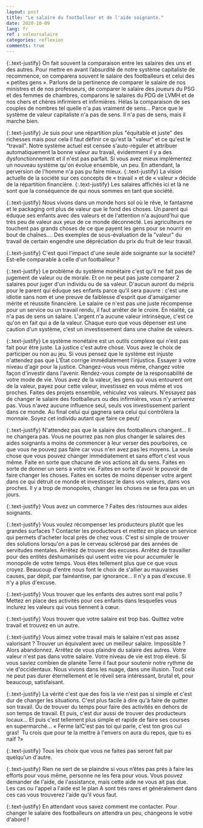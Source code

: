 ```yaml
---
layout: post
title: "Le salaire du footballeur et de l'aide soignante."
date: 2020-10-09
lang: fr
ref : valeursalaire
categories: reflexion
comments: true
---
```


{:.text-justify}
On fait souvent la comparaison entre les salaires des uns et des autres. Pour mettre en avant l’absurdité de notre système capitaliste de recommence, on comparera souvent le salaire des footballeurs et celui des « petites gens ». Parlons de la pertinence de comparer le salaire de nos ministres et de nos professeurs, de comparer le salaire des joueurs du PSG et des femmes de chambres, comparons le salaires du PDG de LVMH et de nos chers et chères infirmiers et infirmières. Hélas la comparaison de ses couples de nombres tel quelle n'a pas vraiment de sens... Parce que le système de valeur capitaliste n'a pas de sens. Il n'a pas de sens, mais il marche bien.

{:.text-justify}
Je suis pour une répartition plus "équitable et juste" des richesses mais pour cela il faut définir ce qu'est la "valeur" et ce qu'est le "travail". Notre système actuel est censée s'auto-réguler et attribuer automatiquement la bonne valeur au travail, évidemment il y a des dysfonctionnement et il n'est pas parfait. Si vous avez mieux implémentez un nouveau système qu'on évolue ensemble, un peu. En attendant, la perversion de l'homme n'a pas pu faire mieux.
{:.text-justify}
La vision actuelle de la société sur ces concepts de « travail » et de « valeur » décide de la répartition financière.
{:.text-justify}
Les salaires affichés ici et là ne sont que la conséquence de qui nous sommes en tant que société.

{:.text-justify}
Nous vivons dans un monde hors sol où le rêve, le fantasme et le packaging ont plus de valeur que le fond des choses. Un parent qui éduque ses enfants avec des valeurs et de l'attention n'a aujourd'hui que très peu de valeur aux yeux de ce monde déconnecté. Les agriculteurs ne touchent pas grands choses de ce que payent les gens pour se nourrir en bout de chaînes.... Des exemples de sous-évaluation de la "valeur" du travail de certain engendre une dépréciation du prix du fruit de leur travail.

{:.text-justify}
C'est quoi l'impact d'une seule aide soignante sur la société? Est-elle comparable à celle d'un footballeur ?

{:.text-justify}
Le problème du système monétaire c'est qu'il ne fait pas de jugement de valeur ou de morale. Et on ne peut pas juste comparer 2 salaires pour juger d'un individu ou de sa valeur. D'aucun auront du mépris pour le parent qui éduque ses enfants parce qu'il sera pauvre : c'est une idiotie sans nom et une preuve de faiblesse d'esprit que d'amalgamer mérite et réussite financière. Le salaire ce n'est pas une juste récompense pour un service ou un travail rendu, il faut arrêter de le croire. En réalité, ça n'a pas de sens un salaire. L'argent n'a aucune valeur intrinsèque, c'est ce qu'on en fait qui a de la valeur. Chaque euro que vous dépenser est une caution d'un système, c'est un investissement dans une chaîne de valeurs.

{:.text-justify}
Le système monétaire est un outils complexe qui n'est pas fait pour être juste. La justice c'est autre chose. Vous avez le choix de participer ou non au jeu. Si vous pensez que le système est injuste n'attendez pas que L’État corrige immédiatement l'injustice. Essayer à votre niveau d'agir pour la justice. Changez-vous vous même, changez votre façon d'investir dans l'avenir. Rendez-vous compte de la responsabilité de votre mode de vie. Vous avez de la valeur, les gens qui vous entourent ont de la valeur, payez pour cette valeur, investissez en vous même et vos proches. Faites des projets ensemble, véhiculez vos valeurs. N'essayez pas de changer le salaire des footballeurs ou des infirmières, vous n'y arriverez pas. Vous n'avez aucune influence seul, seuls vos investissement parlent dans ce monde. Au final celui qui gagnera sera celui qui contrôlera la monnaie. Soyez cet individu autant que faire ce peut/

{:.text-justify}
N'attendez pas que le salaire des footballeurs changent... Il ne changera pas. Vous ne pourrez pas non plus changer le salaires des aides soignants a moins de commencer à leur verser des pourboires, ce que vous ne pouvez pas faire car vous n'en avez pas les moyens. La seule chose que vous pouvez changer immédiatement et sans effort c'est vous même. Faite en sorte que chacune de vos actions ait du sens. Faites en sorte de donner un sens a votre vie. Faites en sorte d'avoir le pouvoir de faire changer les choses. Faites en sortes de moins dépenser votre argent dans ce qui détruit ce monde et investissez le dans vos valeurs, dans vos proches. Il y a trop de monopoles, changer les choses ne se fera pas en un jours.

{:.text-justify}
Vous avez un commerce ? Faites des ristournes aux aides soignants.

{:.text-justify}
Vous voulez récompenser les producteurs plutôt que les grandes surfaces ? Contacter les producteurs et mettez en place un service qui permets d'acheter local près de chez vous. C'est si simple de trouver des solutions lorsqu'on a pas le cerveau sclérosé par des années de servitudes mentales. Arrêtez de trouver des excuses. Arrêtez de travailler pour des entités déshumanisés qui usent votre vie pour accumuler le monopole de votre temps. Vous êtes tellement plus que ce que vous croyez. Beaucoup d'entre nous font le choix de s'allier au mauvaises causes, par dépit, par fainéantise, par ignorance... Il n'y a pas d'excuse. Il n'y a plus d'excuse.

{:.text-justify}
Vous trouver que les enfants des autres sont mal polis ? Mettez en place des activités pour ces enfants dans lesquelles vous inclurez les valeurs qui vous tiennent à cœur.  

{:.text-justify}
Vous trouver que votre salaire est trop bas. Quittez votre travail et trouvez en un autre.

{:.text-justify}
Vous aimez votre travail mais le salaire n'est pas assez valorisant ? Trouver un équivalent avec un meilleur salaire. Impossible ? Alors abandonnez. Arrêtez de vous plaindre du salaire des autres. Votre valeur n'est pas dans votre salaire. Votre niveau de vie est trop élevé. Si vous saviez combien de planète Terre il faut pour soutenir notre rythme de vie d'occidentaux. Nous vivons dans les nuage, dans une illusion. Tout cela ne peut pas durer éternellement et le réveil sera intéressant, brutal et, pour beaucoup, satisfaisant.

{:.text-justify}
La vérité c'est que des fois la vie n'est pas si simple et c'est dur de changer les situations. C'est plus facile à dire qu'à faire de quitter son travail. Ou de trouver du temps pour faire des activités en dehors de son temps de travail. Et puis, c'est dur aussi de trouver des producteurs locaux... Et puis c'est tellement plus simple et rapide de faire ses courses en supermarché... « Ferme la!C'est pas toi qui parle, c'est ton gros cul gras!  Tu crois que pour te la mettre à l'envers on aura du repos, que tu es naïf ?»

{:.text-justify}
Tous les choix que vous ne faites pas seront fait par quelqu'un d'autre.

{:.text-justify}
Rien ne sert de se plaindre si vous n’êtes pas près à faire les efforts pour vous même, personne ne les fera pour vous. Vous pouvez demander de l'aide, de l'assistance, mais cette aide ne vous ait pas due. Les cas ou l'appel a l'aide est le plan A sont très rares et généralement dans ces cas vous trouverez l'aide qu'il vous faut. 

{:.text-justify}
En attendant vous savez comment me contacter. Pour changer le salaire des footballeurs on attendra un peu, changeons le votre d'abord !
